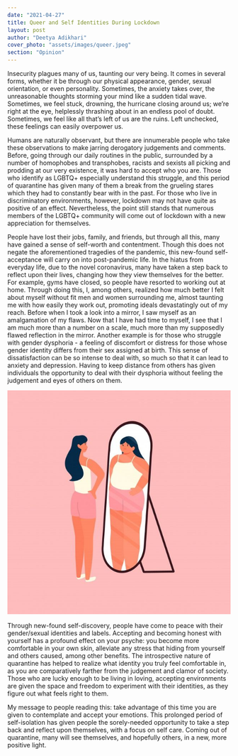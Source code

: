 ```yaml
---
date: "2021-04-27"
title: Queer and Self Identities During Lockdown
layout: post
author: "Deetya Adikhari"
cover_photo: "assets/images/queer.jpeg"
section: "Opinion"
---
```


Insecurity plagues many of us, taunting our very being. It comes in several forms, whether it be through our physical appearance, gender, sexual orientation, or even personality. Sometimes, the anxiety takes over, the unreasonable thoughts storming your mind like a sudden tidal wave. Sometimes, we feel stuck, drowning, the hurricane closing around us; we’re right at the eye, helplessly thrashing about in an endless pool of doubt. Sometimes, we feel like all that’s left of us are the ruins. Left unchecked, these feelings can easily overpower us.

Humans are naturally observant, but there are innumerable people who take these observations to make jarring derogatory judgements and comments. Before, going through our daily routines in the public, surrounded by a number of homophobes and transphobes, racists and sexists all picking and prodding at our very existence, it was hard to accept who you are. Those who identify as LGBTQ+ especially understand this struggle, and this period of quarantine has given many of them a break from the grueling stares which they had to constantly bear with in the past. For those who live in discriminatory environments, however, lockdown may not have quite as positive of an effect. Nevertheless, the point still stands that numerous members of the LGBTQ+ community will come out of lockdown with a new appreciation for themselves.

People have lost their jobs, family, and friends, but through all this, many have gained a sense of self-worth and contentment. Though this does not negate the aforementioned tragedies of the pandemic, this new-found self-acceptance will carry on into post-pandemic life. In the hiatus from everyday life, due to the novel coronavirus, many have taken a step back to reflect upon their lives, changing how they view themselves for the better. For example, gyms have closed, so people have resorted to working out at home. Through doing this, I, among others, realized how much better I felt about myself without fit men and women surrounding me, almost taunting me with how easily they work out, promoting ideals devastatingly out of my reach. Before when I took a look into a mirror, I saw myself as an amalgamation of my flaws. Now that I have had time to myself, I see that I am much more than a number on a scale, much more than my supposedly flawed reflection in the mirror. Another example is for those who struggle with gender dysphoria - a feeling of discomfort or distress for those whose gender identity differs from their sex assigned at birth. This sense of dissatisfaction can be so intense to deal with, so much so that it can lead to anxiety and depression. Having to keep distance from others has given individuals the opportunity to deal with their dysphoria without feeling the judgement and eyes of others on them.

![queer1](/assets/images/queer1.png)

Through new-found self-discovery, people have come to peace with their gender/sexual identities and labels. Accepting and becoming honest with yourself has a profound effect on your psyche: you become more comfortable in your own skin, alleviate any stress that hiding from yourself and others caused, among other benefits. The introspective nature of quarantine has helped to realize what identity you truly feel comfortable in, as you are comparatively farther from the judgement and clamor of society. Those who are lucky enough to be living in loving, accepting environments are given the space and freedom to experiment with their identities, as they figure out what feels right to them.

My message to people reading this: take advantage of this time you are given to contemplate and accept your emotions. This prolonged period of self-isolation has given people the sorely-needed opportunity to take a step back and reflect upon themselves, with a focus on self care. Coming out of quarantine, many will see themselves, and hopefully others, in a new, more positive light.
